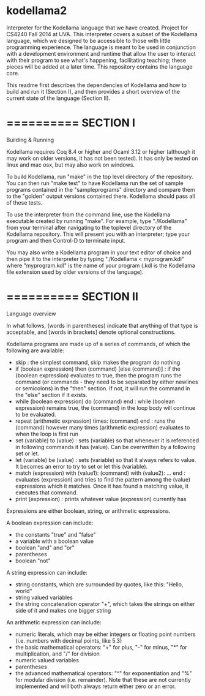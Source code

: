 kodellama2
==========

Interpreter for the Kodellama language that we have created. Project for CS4240 Fall 2014 at UVA.
This interpreter covers a subset of the Kodellama language, which we designed to be accessible to those with little programming experience. The language is meant to be used in conjunction with a development environment and runtime that allow the user to interact with their program to see what's happening, facilitating teaching; these pieces will be added at a later time. This repository contains the language core.

This readme first describes the dependencies of Kodellama and how to build and run it (Section I), and then provides a short overview of the current state of the language (Section II).

==========
SECTION I
==========

Building & Running

Kodellama requires Coq 8.4 or higher and Ocaml 3.12 or higher (although it may work on older versions, it has not been tested). It has only be tested on linux and mac osx, but may also work on windows.

To build Kodellama, run "make" in the top level directory of the repository. You can then run "make test" to have Kodellama run the set of sample programs contained in the "sampleprograms" directory and compare them to the "golden" output versions contained there. Kodellama should pass all of these tests.

To use the interpreter from the command line, use the Kodellama executable created by running "make". For example, type "./Kodellama" from your terminal after navigating to the toplevel directory of the Kodellama repository. This will present you with an interpreter; type your program and then Control-D to terminate input.

You may also write a Kodellama program in your text editor of choice and then pipe it to the interpreter by typing "./Kodellama < myprogram.kdl" where "myprogram.kdl" is the name of your program (.kdl is the Kodellama file extension used by older versions of the language). 

==========
SECTION II
==========

Language overview

In what follows, (words in parentheses) indicate that anything of that type is acceptable, and [words in brackets] denote optional constructions.

Kodellama programs are made up of a series of commands, of which the following are available:
  - skip : the simplest command, skip makes the program do nothing
  - if (boolean expression) then (command) [else (command)] : if the (boolean expression) evaluates to true, then the program runs the command (or commands - they need to be separated by either newlines or semicolons) in the "then" section. If not, it will run the command in the "else" section if it exists.
  - while (boolean expression) do (command) end : while (boolean expression) remains true, the (command) in the loop body will continue to be evaluated.
  - repeat (arithmetic expression) times: (command) end : runs the (command) however many times (arithmetic expression) evaluates to when the loop is first run
  - set (variable) to (value) : sets (variable) so that whenever it is referenced in following commands it has (value). Can be overwritten by a following set or let.
  - let (variable) be (value) : sets (variable) so that it always refers to value. It becomes an error to try to set or let this (variable).
  - match (expression) with (value1): (command) with (value2): ... end : evaluates (expression) and tries to find the pattern among the (value) expressions which it matches. Once it has found a matching value, it executes that command.
  - print (expression) : prints whatever value (expression) currently has

Expressions are either boolean, string, or arithmetic expressions.

A boolean expression can include:
  - the constants "true" and "false"
  - a variable with a boolean value
  - boolean "and" and "or"
  - parentheses
  - boolean "not"

A string expression can include:
  - string constants, which are surrounded by quotes, like this: "Hello, world"
  - string valued variables
  - the string concatenation operator "+", which takes the strings on either side of it and makes one bigger string

An arithmetic expression can include:
  - numeric literals, which may be either integers or floating point numbers (i.e. numbers with decimal points, like 5.3)
  - the basic mathematical operators: "+" for plus, "-" for minus, "*" for multiplication, and "/" for division
  - numeric valued variables
  - parentheses
  - the advanced mathematical operators: "^" for exponentiation and "%" for modular division (i.e. remainder). Note that these are not currently implemented and will both always return either zero or an error.
